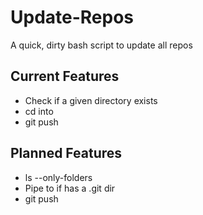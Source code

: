 # Update-Repos

A quick, dirty bash script to update all repos

## Current Features

  * Check if a given directory exists
  * cd into
  * git push 

## Planned Features

  * ls --only-folders
  * Pipe to if has a .git dir
  * git push

